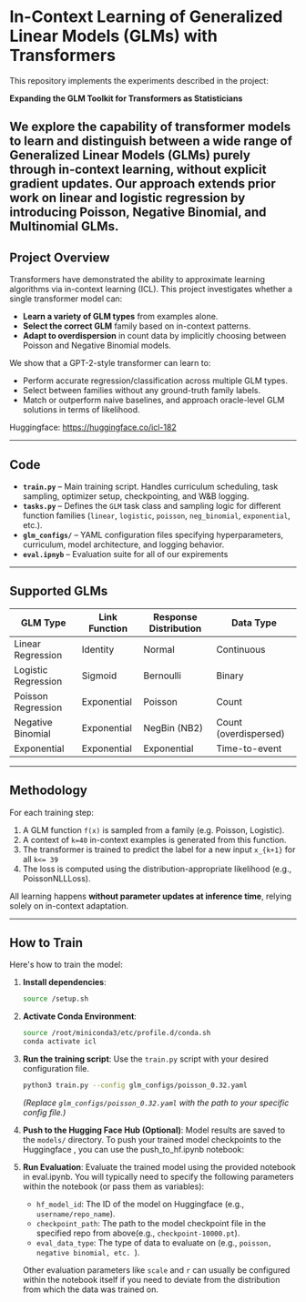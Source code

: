 # In-Context Learning of Generalized Linear Models (GLMs) with Transformers

This repository implements the experiments described in the project:

**Expanding the GLM Toolkit for Transformers as Statisticians**  

We explore the capability of transformer models to learn and distinguish between a wide range of **Generalized Linear Models (GLMs)** purely through **in-context learning**, without explicit gradient updates. Our approach extends prior work on linear and logistic regression by introducing **Poisson**, **Negative Binomial**, and **Multinomial** GLMs.
---

## Project Overview

Transformers have demonstrated the ability to approximate learning algorithms via in-context learning (ICL). This project investigates whether a single transformer model can:

- **Learn a variety of GLM types** from examples alone.
- **Select the correct GLM** family based on in-context patterns.
- **Adapt to overdispersion** in count data by implicitly choosing between Poisson and Negative Binomial models.

We show that a GPT-2-style transformer can learn to:
- Perform accurate regression/classification across multiple GLM types.
- Select between families without any ground-truth family labels.
- Match or outperform naive baselines, and approach oracle-level GLM solutions in terms of likelihood.

Huggingface: https://huggingface.co/icl-182

---

## Code 

- **`train.py`** – Main training script. Handles curriculum scheduling, task sampling, optimizer setup, checkpointing, and W&B logging.
- **`tasks.py`** – Defines the `GLM` task class and sampling logic for different function families (`linear`, `logistic`, `poisson`, `neg_binomial`, `exponential`, etc.).
- **`glm_configs/`** – YAML configuration files specifying hyperparameters, curriculum, model architecture, and logging behavior.
- **`eval.ipnyb`** – Evaluation suite for all of our expirements


---

## Supported GLMs

| GLM Type           | Link Function        | Response Distribution | Data Type     |
|--------------------|----------------------|------------------------|---------------|
| Linear Regression   | Identity              | Normal                 | Continuous    |
| Logistic Regression | Sigmoid               | Bernoulli              | Binary        |
| Poisson Regression  | Exponential           | Poisson                | Count         |
| Negative Binomial   | Exponential           | NegBin (NB2)           | Count (overdispersed) |
| Exponential         | Exponential           | Exponential            | Time-to-event |

---

## Methodology

For each training step:
1. A GLM function `f(x)` is sampled from a family (e.g. Poisson, Logistic).
2. A context of `k=40` in-context examples is generated from this function.
3. The transformer is trained to predict the label for a new input `x_{k+1}` for all `k<= 39`
4. The loss is computed using the distribution-appropriate likelihood (e.g., PoissonNLLLoss).

All learning happens **without parameter updates at inference time**, relying solely on in-context adaptation.

---

## How to Train

Here's how to train the model:

1.  **Install dependencies**:
    ```bash
    source /setup.sh
    ```

2.  **Activate Conda Environment**:
    ```bash
    source /root/miniconda3/etc/profile.d/conda.sh
    conda activate icl
    ```

3.  **Run the training script**:
    Use the `train.py` script with your desired configuration file.
    ```bash
    python3 train.py --config glm_configs/poisson_0.32.yaml
    ```
    *(Replace `glm_configs/poisson_0.32.yaml` with the path to your specific config file.)*

4.  **Push to the Hugging Face Hub (Optional)**:
    Model results are saved to the `models/` directory. To push your trained model checkpoints to the Huggingface , you can use the push_to_hf.ipynb notebook:

5.  **Run Evaluation**:
    Evaluate the trained model using the provided notebook in eval.ipynb. 
    You will typically need to specify the following parameters within the notebook (or pass them as variables):
    * `hf_model_id`: The ID of the model on Huggingface (e.g., `username/repo_name`).
    * `checkpoint_path`: The path to the model checkpoint file in the specified repo from above(e.g., `checkpoint-10000.pt`).
    * `eval_data_type`: The type of data to evaluate on (e.g., `poisson, negative binomial, etc. `).

    Other evaluation parameters like `scale` and `r` can usually be configured within the notebook itself if you need to deviate from the distribution from which the data was trained on. 

